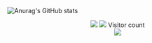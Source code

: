 <!-- ![](https://media0.giphy.com/media/3otPorWLQJq5GmHRtu/giphy.gif)
 -->
 ![Anurag's GitHub stats](https://github-readme-stats.vercel.app/api?username=emannocum&count_private=true&show_icons=true&theme=transparent)
<p align="center"> 
 <picture> 
 <img src ="https://github-readme-stats.vercel.app/api?username=emannocum&count_private=true&show_icons=true&theme=transparent" />
 </picture>
<a href=#><img src="contributions.svg"></a>
  Visitor count<br>
  <img src="https://profile-counter.glitch.me/HiImMadoxx69/count.svg" style ="width: 'auto'"/>
</p>
